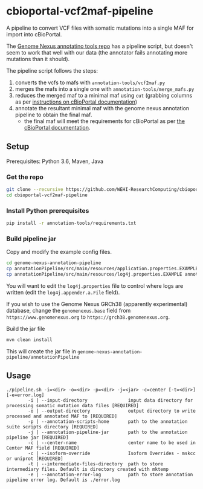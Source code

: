 # cbioportal-vcf2maf-pipeline
A pipeline to convert VCF files with somatic mutations into a single MAF for import into cBioPortal.

The [Genome Nexus annotatino tools repo](https://github.com/genome-nexus/annotation-tools) has a pipeline script,
but doesn't seem to work that well with our data (the annotator fails annotating more mutations than it should).

The pipeline script follows the steps:

1. converts the vcfs to mafs with `annotation-tools/vcf2maf.py`
2. merges the mafs into a single one with `annotation-tools/merge_mafs.py`
3. reduces the merged maf to a minimal maf using `cut` (grabbing columns as per [instructions on cBioPortal documentation](https://docs.cbioportal.org/file-formats/#minimal-maf-file-format))
4. annotate the resultant minimal maf with the genome nexus annotation pipeline to obtain the final maf.
    - the final maf will meet the requirements for cBioPortal as per [the cBioPortal documentation](https://docs.cbioportal.org/file-formats/#cbioportal-mutation-data-file-format).

## Setup

Prerequisites: Python 3.6, Maven, Java

### Get the repo

```bash
git clone --recursive https://github.com/WEHI-ResearchComputing/cbioportal-vcf2maf-pipeline.git```
cd cbioportal-vcf2maf-pipeline
```

### Install Python prerequisites

```bash
pip install -r annotation-tools/requirements.txt
```

### Build pipeline jar

Copy and modify the example config files.

```bash
cd genome-nexus-annotation-pipeline
cp annotationPipeline/src/main/resources/application.properties.EXAMPLE annotationPipeline/src/main/resources/application.properties
cp annotationPipeline/src/main/resources/log4j.properties.EXAMPLE annotationPipeline/src/main/resources/log4j.properties
```

You will want to edit the `log4j.properties` file to control where logs are written (edit the `log4j.appender.a.File` field).

If you wish to use the Genome Nexus GRCh38 (apparently experimental) database, change the
`genomenexus.base` field from `https://www.genomenexus.org` to `https://grch38.genomenexus.org`.

Build the jar file

```bash
mvn clean install
```

This will create the jar file in `genome-nexus-annotation-pipeline/annotationPipeline`

## Usage

```output
./pipeline.sh -i=<dir> -o=<dir> -p=<dir> -j=<jar> -c=center [-t=<dir>] [-e=error.log]
        -i | --input-directory               input data directory for processing somatic mutation data files [REQUIRED]
        -o | --output-directory              output directory to write processed and annotated MAF to [REQUIRED]
        -p | --annotation-scripts-home       path to the annotation suite scripts directory [REQUIRED]
        -j | --annotation-pipeline-jar       path to the annotation pipeline jar [REQUIRED]
        -c | --center-name                   center name to be used in Center MAF field [REQUIRED]
        -c | --isoform-override              Isoform Overrides - mskcc or uniprot [REQUIRED]
        -t | --intermediate-files-directory  path to store intermediary files. Default is directory created with mktemp
        -e | --annotation-error-log          path to store annotation pipeline error log. Default is ./error.log
```